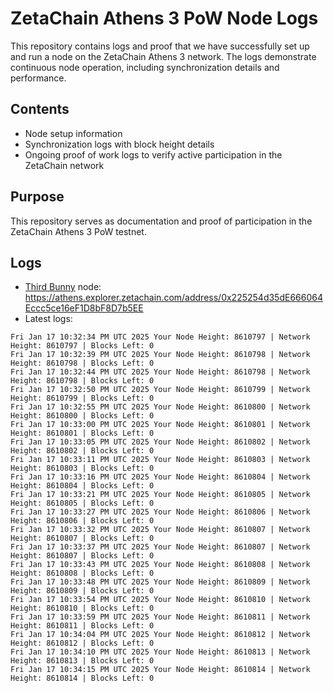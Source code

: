 # ZetaChain Athens 3 PoW Node Logs
This repository contains logs and proof that we have successfully set up and run a node on the ZetaChain Athens 3 network. The logs demonstrate continuous node operation, including synchronization details and performance.

## Contents
- Node setup information
- Synchronization logs with block height details
- Ongoing proof of work logs to verify active participation in the ZetaChain network

## Purpose
This repository serves as documentation and proof of participation in the ZetaChain Athens 3 PoW testnet.

## Logs

- [Third Bunny](https://thirdbunny.xyz/) node: https://athens.explorer.zetachain.com/address/0x225254d35dE666064Eccc5ce16eF1D8bF8D7b5EE
- Latest logs:
```
Fri Jan 17 10:32:34 PM UTC 2025 Your Node Height: 8610797 | Network Height: 8610797 | Blocks Left: 0
Fri Jan 17 10:32:39 PM UTC 2025 Your Node Height: 8610798 | Network Height: 8610798 | Blocks Left: 0
Fri Jan 17 10:32:44 PM UTC 2025 Your Node Height: 8610798 | Network Height: 8610798 | Blocks Left: 0
Fri Jan 17 10:32:50 PM UTC 2025 Your Node Height: 8610799 | Network Height: 8610799 | Blocks Left: 0
Fri Jan 17 10:32:55 PM UTC 2025 Your Node Height: 8610800 | Network Height: 8610800 | Blocks Left: 0
Fri Jan 17 10:33:00 PM UTC 2025 Your Node Height: 8610801 | Network Height: 8610801 | Blocks Left: 0
Fri Jan 17 10:33:05 PM UTC 2025 Your Node Height: 8610802 | Network Height: 8610802 | Blocks Left: 0
Fri Jan 17 10:33:11 PM UTC 2025 Your Node Height: 8610803 | Network Height: 8610803 | Blocks Left: 0
Fri Jan 17 10:33:16 PM UTC 2025 Your Node Height: 8610804 | Network Height: 8610804 | Blocks Left: 0
Fri Jan 17 10:33:21 PM UTC 2025 Your Node Height: 8610805 | Network Height: 8610805 | Blocks Left: 0
Fri Jan 17 10:33:27 PM UTC 2025 Your Node Height: 8610806 | Network Height: 8610806 | Blocks Left: 0
Fri Jan 17 10:33:32 PM UTC 2025 Your Node Height: 8610807 | Network Height: 8610807 | Blocks Left: 0
Fri Jan 17 10:33:37 PM UTC 2025 Your Node Height: 8610807 | Network Height: 8610807 | Blocks Left: 0
Fri Jan 17 10:33:43 PM UTC 2025 Your Node Height: 8610808 | Network Height: 8610808 | Blocks Left: 0
Fri Jan 17 10:33:48 PM UTC 2025 Your Node Height: 8610809 | Network Height: 8610809 | Blocks Left: 0
Fri Jan 17 10:33:54 PM UTC 2025 Your Node Height: 8610810 | Network Height: 8610810 | Blocks Left: 0
Fri Jan 17 10:33:59 PM UTC 2025 Your Node Height: 8610811 | Network Height: 8610811 | Blocks Left: 0
Fri Jan 17 10:34:04 PM UTC 2025 Your Node Height: 8610812 | Network Height: 8610812 | Blocks Left: 0
Fri Jan 17 10:34:10 PM UTC 2025 Your Node Height: 8610813 | Network Height: 8610813 | Blocks Left: 0
Fri Jan 17 10:34:15 PM UTC 2025 Your Node Height: 8610814 | Network Height: 8610814 | Blocks Left: 0
```

